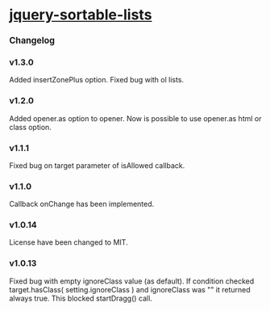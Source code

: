 <h1><a href="http://camohub.github.io/jquery-sortable-lists/index.html">jquery-sortable-lists</a></h1>
<h2 style="font-size:17px">Changelog</h2>

<h3>v1.3.0</h3>
<p>Added insertZonePlus option. Fixed bug with ol lists.</p>

<h3>v1.2.0</h3>
<p>Added opener.as option to opener. Now is possible to use opener.as html or class option.</p>

<h3>v1.1.1</h3>
<p>Fixed bug on target parameter of isAllowed callback.</p>

<h3>v1.1.0</h3>
<p>Callback onChange has been implemented.</p>

<h3>v1.0.14</h3>
<p>License have been changed to MIT.</p>

<h3>v1.0.13</h3>
<p>Fixed bug with empty ignoreClass value (as default). If condition checked target.hasClass( setting.ignoreClass ) and ignoreClass was "" it returned always true. This blocked startDragg() call.</p>

				

